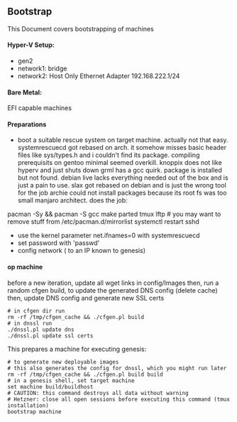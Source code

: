 
## Bootstrap

This Document covers bootstrapping of machines

#### Hyper-V Setup:
- gen2
- network1: bridge
- network2: Host Only Ethernet Adapter 192.168.222.1/24

#### Bare Metal:

EFI capable machines

#### Preparations

- boot a suitable rescue system on target machine. actually not that easy. 
systemrescuecd got rebased on arch. it somehow misses basic header files like sys/types.h and i couldn't find its package.
compiling prerequisits on gentoo minimal seemed overkill.
knoppix does not like hyperv and just shuts down
grml has a gcc quirk. package is installed but not found.
debian live lacks everything needed out of the box and is just a pain to use.
slax got rebased on debian and is just the wrong tool for the job
archie could not install packages because its root fs was too small
manjaro architect. does the job:

pacman -Sy && pacman -S gcc make parted tmux lftp # you may want to remove stuff from /etc/pacman.d/mirrorlist
systemctl restart sshd

- use the kernel parameter net.ifnames=0 with systemrescuecd
- set password with 'passwd'
- config network ( to an IP known to genesis)

#### op machine 

before a new iteration, update all wget links in config/Images
then, run a random cfgen build, to update the generated DNS config (delete cache)
then, update DNS config and generate new SSL certs
```
# in cfgen dir run
rm -rf /tmp/cfgen_cache && ./cfgen.pl build
# in dnssl run
./dnssl.pl update dns
./dnssl.pl update ssl certs 
```

This prepares a machine for executing genesis:

```
# to generate new deployable images
# this also generates the config for dnssl, which you might run later
rm -rf /tmp/cfgen_cache && ./cfgen.pl build build
# in a genesis shell, set target machine
set machine build/buildhost
# CAUTION: this command destroys all data without warning
# Hetzner: close all open sessions before executing this command (tmux installation)
bootstrap machine
```

